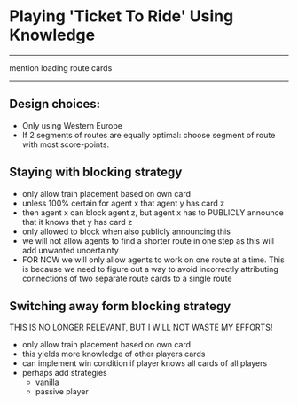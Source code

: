 # Playing 'Ticket To Ride' Using Knowledge
***
mention loading route cards

*** 
## Design choices:
- Only using Western Europe
- If 2 segments of routes are equally optimal: choose segment of route with most score-points.

## Staying with blocking strategy
- only allow train placement based on own card
- unless 100% certain for agent x that agent y has card z
- then agent x can block agent z, but agent x has to PUBLICLY announce that it knows that y has card z 
- only allowed to block when also publicly announcing this
- we will not allow agents to find a shorter route in one step as this will add unwanted uncertainty
- FOR NOW we will only allow agents to work on one route at a time. This is because we need to figure out a way to avoid
  incorrectly attributing connections of two separate route cards to a single route

## Switching away form blocking strategy
THIS IS NO LONGER RELEVANT, BUT I WILL NOT WASTE MY EFFORTS!
- only allow train placement based on own card
- this yields more knowledge of other players cards
- can implement win condition if player knows all cards of all players
- perhaps add strategies
  - vanilla
  - passive player